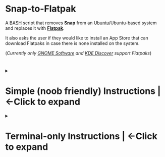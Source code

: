# Snap-to-Flatpak

A [BASH](https://en.wikipedia.org/wiki/Bash_(Unix_shell)) script that removes [**Snap**](https://ubuntu.com/blog/whats-in-a-snap) from an [Ubuntu](https://ubuntu.com)/Ubuntu-based system and replaces it with [**Flatpak**](https://flatpak.org).

It also asks the user if they would like to install an App Store that can download Flatpaks in case there is none installed on the system.

(*Currently only [GNOME Software](https://wiki.gnome.org/Apps/Software) and [KDE Discover](https://apps.kde.org/discover/) support Flatpaks*)

#

<details><!--Clickable dropdown for simple instructions-->
 <summary>
  <h1>Simple (noob friendly) Instructions | <-Click to expand</h1><!--Use <h1> tag because Markdown does not work in summaries.-->
 </summary>

 1. Download the `snap-to-flatpak.sh` file from the Releases section.

 ![Instructional image 1](1-downloading-script.png "How to donwload the script from the releases")

 2. Go to the folder in which you downloaded the script and mark it as an executable file.

 ![Instructional image 2](2-marking-as-executable.png "How to mark it as executable in different Flavours")

 3. Open a terminal inside the folder in which you downloaded the script and run it with `./snap-to-flatpak.sh`

 ![Instructional image 3](3-run-and-follow.png "How to open a terminal and run the script in different Flavours")

 4. Follow the instructions in the terminal.

</details>


<details>
 <summary>
  <h1>Terminal-only Instructions | <-Click to expand</h1>
 </summary>

 1. Clone the repo
 
 + NOTE: if you don't have git installed, do it by running `sudo apt install git`
  
 2. Move into the cloned repo folder
 
 3. Make the script executable

 chmod +x snap-to-flatpak.sh

 4. Run the script

 ./snap-to-flatpak.sh

 5. Follow the instructions in the terminal.

</details>
